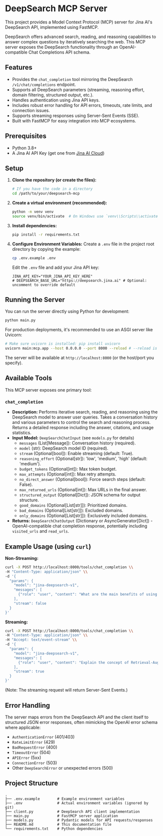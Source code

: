 # DeepSearch MCP Server

This project provides a Model Context Protocol (MCP) server for Jina AI's DeepSearch API, implemented using FastMCP.

DeepSearch offers advanced search, reading, and reasoning capabilities to answer complex questions by iteratively searching the web. This MCP server exposes the DeepSearch functionality through an OpenAI-compatible Chat Completions API schema.

## Features

*   Provides the `chat_completion` tool mirroring the DeepSearch `/v1/chat/completions` endpoint.
*   Supports all DeepSearch parameters (streaming, reasoning effort, domain filtering, structured output, etc.).
*   Handles authentication using Jina API keys.
*   Includes robust error handling for API errors, timeouts, rate limits, and connection issues.
*   Supports streaming responses using Server-Sent Events (SSE).
*   Built with FastMCP for easy integration into MCP ecosystems.

## Prerequisites

*   Python 3.8+
*   A Jina AI API Key (get one from [Jina AI Cloud](https://jina.ai/cloud/))

## Setup

1.  **Clone the repository (or create the files):**
    ```bash
    # If you have the code in a directory
    cd /path/to/your/deepsearch-mcp
    ```

2.  **Create a virtual environment (recommended):**
    ```bash
    python -m venv venv
    source venv/bin/activate  # On Windows use `venv\\Scripts\\activate`
    ```

3.  **Install dependencies:**
    ```bash
    pip install -r requirements.txt
    ```

4.  **Configure Environment Variables:**
    Create a `.env` file in the project root directory by copying the example:
    ```bash
    cp .env.example .env
    ```
    Edit the `.env` file and add your Jina API key:
    ```env
    JINA_API_KEY="YOUR_JINA_API_KEY_HERE"
    # DEEPSEARCH_BASE_URL="https://deepsearch.jina.ai" # Optional: uncomment to override default
    ```

## Running the Server

You can run the server directly using Python for development:

```bash
python main.py
```

For production deployments, it's recommended to use an ASGI server like Uvicorn:

```bash
# Make sure uvicorn is installed: pip install uvicorn
uvicorn main:mcp.app --host 0.0.0.0 --port 8000 --reload # --reload is for development
```

The server will be available at `http://localhost:8000` (or the host/port you specify).

## Available Tools

This MCP server exposes one primary tool:

### `chat_completion`

*   **Description:** Performs iterative search, reading, and reasoning using the DeepSearch model to answer user queries. Takes a conversation history and various parameters to control the search and reasoning process. Returns a detailed response including the answer, citations, and usage statistics.
*   **Input Model:** `DeepSearchChatInput` (see `models.py` for details)
    *   `messages` (List[Message]): Conversation history (required).
    *   `model` (str): DeepSearch model ID (required).
    *   `stream` (Optional[bool]): Enable streaming (default: True).
    *   `reasoning_effort` (Optional[str]): 'low', 'medium', 'high' (default: 'medium').
    *   `budget_tokens` (Optional[int]): Max token budget.
    *   `max_attempts` (Optional[int]): Max retry attempts.
    *   `no_direct_answer` (Optional[bool]): Force search steps (default: False).
    *   `max_returned_urls` (Optional[int]): Max URLs in the final answer.
    *   `structured_output` (Optional[Dict]): JSON schema for output structure.
    *   `good_domains` (Optional[List[str]]): Prioritized domains.
    *   `bad_domains` (Optional[List[str]]): Excluded domains.
    *   `only_domains` (Optional[List[str]]): Exclusively included domains.
*   **Returns:** `DeepSearchChatOutput` (Dictionary or AsyncGenerator[Dict]) - OpenAI-compatible chat completion response, potentially including `visited_urls` and `read_urls`.

## Example Usage (using `curl`)

**Non-Streaming:**

```bash
curl -X POST http://localhost:8000/tools/chat_completion \\
-H "Content-Type: application/json" \\
-d '{
  "params": {
    "model": "jina-deepsearch-v1",
    "messages": [
      {"role": "user", "content": "What are the main benefits of using Jina AI?"}
    ],
    "stream": false
  }
}'
```

**Streaming:**

```bash
curl -X POST http://localhost:8000/tools/chat_completion \\
-H "Content-Type: application/json" \\
-H "Accept: text/event-stream" \\
-d '{
  "params": {
    "model": "jina-deepsearch-v1",
    "messages": [
      {"role": "user", "content": "Explain the concept of Retrieval-Augmented Generation (RAG)."}
    ],
    "stream": true
  }
}'
```

(Note: The streaming request will return Server-Sent Events.)

## Error Handling

The server maps errors from the DeepSearch API and the client itself to structured JSON error responses, often mimicking the OpenAI error schema where applicable:

*   `AuthenticationError` (401/403)
*   `RateLimitError` (429)
*   `BadRequestError` (400)
*   `TimeoutError` (504)
*   `APIError` (5xx)
*   `ConnectionError` (503)
*   Other `DeepSearchError` or unexpected errors (500)

## Project Structure

```
.
├── .env.example        # Example environment variables
├── .env                # Actual environment variables (ignored by git)
├── client.py           # DeepSearch API client implementation
├── main.py             # FastMCP server application
├── models.py           # Pydantic models for API requests/responses
├── README.md           # This documentation file
└── requirements.txt    # Python dependencies
```
